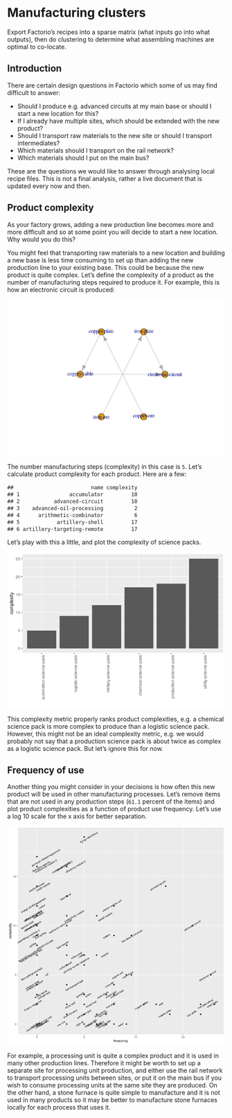 Manufacturing clusters
================

Export Factorio’s recipes into a sparse matrix (what inputs go into what
outputs), then do clustering to determine what assembling machines are
optimal to co-locate.

## Introduction

There are certain design questions in Factorio which some of us may find
difficult to answer:

  - Should I produce e.g. advanced circuits at my main base or should I
    start a new location for this?
  - If I already have multiple sites, which should be extended with the
    new product?
  - Should I transport raw materials to the new site or should I
    transport intermediates?
  - Which materials should I transport on the rail network?
  - Which materials should I put on the main bus?

These are the questions we would like to answer through analysing local
recipe files. This is not a final analysis, rather a live document that
is updated every now and then.

## Product complexity

As your factory grows, adding a new production line becomes more and
more difficult and so at some point you will decide to start a new
location. Why would you do this?

You might feel that transporting raw materials to a new location and
building a new base is less time consuming to set up than adding the new
production line to your existing base. This could be because the new
product is quite complex. Let’s define the complexity of a product as
the number of manufacturing steps required to produce it. For example,
this is how an electronic circuit is produced:

![](README_files/figure-gfm/unnamed-chunk-4-1.png)<!-- -->

The number manufacturing steps (complexity) in this case is `5`. Let’s
calculate product complexity for each product. Here are a few:

    ##                         name complexity
    ## 1                accumulator         10
    ## 2           advanced-circuit         10
    ## 3    advanced-oil-processing          2
    ## 4      arithmetic-combinator          6
    ## 5            artillery-shell         17
    ## 6 artillery-targeting-remote         17

Let’s play with this a little, and plot the complexity of science packs.

![](README_files/figure-gfm/unnamed-chunk-6-1.png)<!-- -->

This complexity metric properly ranks product complexities, e.g. a
chemical science pack is more complex to produce than a logistic science
pack. However, this might not be an ideal complexity metric, e.g. we
would probably not say that a production science pack is about twice as
complex as a logistic science pack. But let’s ignore this for now.

## Frequency of use

Another thing you might consider in your decisions is how often this new
product will be used in other manufacturing processes. Let’s remove
items that are not used in any production steps (`61.1` percent of the
items) and plot product complexities as a function of product use
frequency. Let’s use a log 10 scale for the x axis for better
separation.

![](README_files/figure-gfm/unnamed-chunk-8-1.png)<!-- -->

For example, a processing unit is quite a complex product and it is used
in many other production lines. Therefore it might be worth to set up a
separate site for processing unit production, and either use the rail
network to transport processing units between sites, or put it on the
main bus if you wish to consume processing units at the same site they
are produced. On the other hand, a stone furnace is quite simple to
manufacture and it is not used in many products so it may be better to
manufacture stone furnaces locally for each process that uses it.
